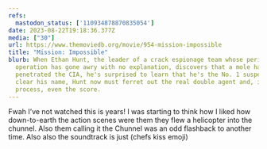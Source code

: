 ```yaml
---
refs:
  mastodon_status: ['110934878870835054']
date: 2023-08-22T19:18:36.377Z
media: ["30"]
url: https://www.themoviedb.org/movie/954-mission-impossible
title: "Mission: Impossible"
blurb: When Ethan Hunt, the leader of a crack espionage team whose perilous
  operation has gone awry with no explanation, discovers that a mole has
  penetrated the CIA, he's surprised to learn that he's the No. 1 suspect. To
  clear his name, Hunt now must ferret out the real double agent and, in the
  process, even the score.
---
```


<p>Fwah I’ve not watched this is years! I was starting to think how I liked how down-to-earth the action scenes were them they flew a helicopter into the chunnel. Also them calling it the Chunnel was an odd flashback to another time. Also also the soundtrack is just (chefs kiss emoji)  </p>
